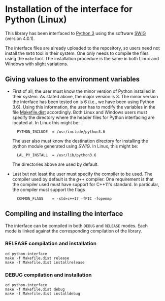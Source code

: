 # Installation of the interface for Python (Linux)

This library has been interfaced to [Python 3](https://www.python.org/) using the software [SWIG](http://www.swig.org/) (version 4.0.1).

The interface files are already uploaded to the repository, so users need not install the ```SWIG``` tool in their system. One only needs to compile the files using the ```make``` tool. The installation procedure is the same in both Linux and Windows with slight variations.

## Giving values to the environment variables

- First of all, the user must know the minor version of Python installed in their system. As stated above, the major version is 3. The minor version the interface has been tested on is 6 (i.e., we have been using Python 3.6). Using this information, the user has to modify the variables in the file [Makefile.dist](https://github.com/lluisalemanypuig/linear-arrangement-library/blob/master/python-interface) accordingly. Both Linux and Windows users must specify the directory where the header files for Python interfacing are located at. In Linux this might be:

		PYTHON_INCLUDE	= /usr/include/python3.6

	The user also must know the destination directory for installing the python module generated using _SWIG_. In Linux, this might be:

		LAL_PY_INSTALL	= /usr/lib/python3.6

	The directories above are used by default.

- Last but not least the user must specify the compiler to be used. The compiler used by default is the _g++_ compiler. One requirement is that the compiler used must have support for C++11's standard. In particular, the compiler must support the flags

		COMMON_FLAGS	= -std=c++17 -fPIC -fopenmp

## Compiling and installing the interface

The interface can be compiled in both ```DEBUG``` and ```RELEASE``` modes. Each mode is linked against the corresponding compilation of the library.

### RELEASE compilation and installation

	cd python-interface
	make -f Makefile.dist release
	make -f Makefile.dist installrelease

### DEBUG compilation and installation

	cd python-interface
	make -f Makefile.dist debug
	make -f Makefile.dist installdebug
